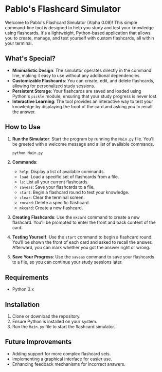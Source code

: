 # Pablo's Flashcard Simulator

Welcome to Pablo's Flashcard Simulator (Alpha 0.09)! This simple command-line tool is designed to help you study and test your knowledge using flashcards. It's a lightweight, Python-based application that allows you to create, manage, and test yourself with custom flashcards, all within your terminal.

## What's Special?

- **Minimalistic Design**: The simulator operates directly in the command line, making it easy to use without any additional dependencies.
- **Customizable Flashcards**: You can create, edit, and delete flashcards, allowing for personalized study sessions.
- **Persistent Storage**: Your flashcards are saved and loaded using Python's `pickle` module, ensuring that your study progress is never lost.
- **Interactive Learning**: The tool provides an interactive way to test your knowledge by displaying the front of the card and asking you to recall the answer.

## How to Use

1. **Run the Simulator**:
   Start the program by running the `Main.py` file. You'll be greeted with a welcome message and a list of available commands.

   ```bash
   python Main.py
   ```

2. **Commands**:
   - `help`: Display a list of available commands.
   - `load`: Load a specific set of flashcards from a file.
   - `ls`: List all your current flashcards.
   - `saveas`: Save your flashcards to a file.
   - `start`: Begin a flashcard round to test your knowledge.
   - `clear`: Clear the terminal screen.
   - `rmcard`: Delete a specific flashcard.
   - `mkcard`: Create a new flashcard.

3. **Creating Flashcards**:
   Use the `mkcard` command to create a new flashcard. You'll be prompted to enter the front and back content of the card.

4. **Testing Yourself**:
   Use the `start` command to begin a flashcard round. You'll be shown the front of each card and asked to recall the answer. Afterward, you can mark whether you got the answer right or wrong.

5. **Save Your Progress**:
   Use the `saveas` command to save your flashcards to a file, so you can continue your study sessions later.

## Requirements

- Python 3.x

## Installation

1. Clone or download the repository.
2. Ensure Python is installed on your system.
3. Run the `Main.py` file to start the flashcard simulator.

## Future Improvements

- Adding support for more complex flashcard sets.
- Implementing a graphical interface for easier use.
- Enhancing feedback mechanisms for incorrect answers.
